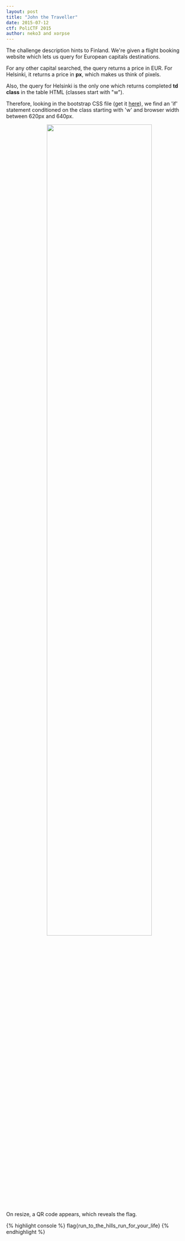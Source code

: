 ```yaml
---
layout: post
title: "John the Traveller"
date: 2015-07-12
ctf: PoliCTF 2015
author: neko3 and xorpse
---
```


The challenge description hints to Finland. We're given a flight booking website which lets us query for European capitals destinations.

For any other capital searched, the query returns a price in EUR. For Helsinki, it returns a price in **px**, which makes us think of pixels.

Also, the query for Helsinki is the only one which returns completed **td class** in the table HTML (classes start with "w").

Therefore, looking in the bootstrap CSS file (get it [here](http://afnom.net/assets/2015/PoliCTF/jtrav-bootstrap.css)), we find an 'if' statement conditioned on the class starting with 'w' and browser width between 620px and 640px.

<p align="center">
  <img style="width:75%" src="http://afnom.net/assets/2015/PoliCTF/traveller-bootstrap.png">
</p>

On resize, a QR code appears, which reveals the flag.

{% highlight console %}
flag{run_to_the_hills_run_for_your_life}
{% endhighlight %}
